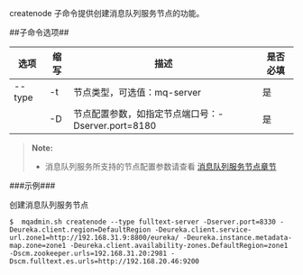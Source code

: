 createnode 子命令提供创建消息队列服务节点的功能。

##子命令选项##

|选项       |缩写 |描述                                                   |是否必填|
|-----------|-----|---------------------------------------------------- |--------|
|--type     |-t   |节点类型，可选值：mq-server                          |是      |
|           |-D   |节点配置参数，如指定节点端口号：-Dserver.port=8180       |是|



>  **Note:**
>
>  * 消息队列服务所支持的节点配置参数请查看 [消息队列服务节点章节][message_queue_config]

###示例###

创建消息队列服务节点

   ```lang-javascript
   $  mqadmin.sh createnode --type fulltext-server -Dserver.port=8330 -Deureka.client.region=DefaultRegion -Deureka.client.service-url.zone1=http://192.168.31.9:8800/eureka/ -Deureka.instance.metadata-map.zone=zone1 -Deureka.client.availability-zones.DefaultRegion=zone1 -Dscm.zookeeper.urls=192.168.31.20:2981 -Dscm.fulltext.es.urls=http://192.168.20.46:9200
   ```

[message_queue_config]:Maintainance/Node_Config/message_queue.md